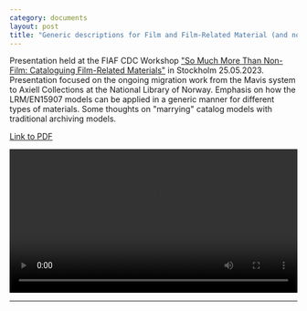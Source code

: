 ```yaml
---
category: documents
layout: post
title: "Generic descriptions for Film and Film-Related Material (and non-film)"
---
```


Presentation held at the FIAF CDC Workshop ["So Much More Than Non-Film: Cataloguing Film-Related Materials"](https://www.fiafnet.org/pages/Training/CDC-Workshop-2023-Film-related-Materials.html) in Stockholm 25.05.2023. Presentation focused on the ongoing migration work from the Mavis system to Axiell Collections at the National Library of Norway. Emphasis on how the LRM/EN15907 models can be applied in a generic manner for different types of materials. Some thoughts on "marrying" catalog models with traditional archiving models.

[Link to PDF](/assets/pdf/CDC-Workshop-25052023.pdf)

<video width="100%" controls>
  <source src="assets/mov/cdc25052023/CDC-Workshop-25052023.m4v" type="video/mp4">
</video>

---

